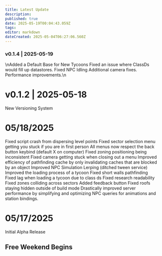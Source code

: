 ```yaml
---
title: Latest Update
description: 
published: true
date: 2025-05-19T00:04:43.059Z
tags: 
editor: markdown
dateCreated: 2025-05-04T06:27:06.560Z
---
```


### v0.1.4 | 2025-05-19
\nAdded a Default Base for New Tycoons
Fixed an issue where ClassDs would fill up datastores.
Fixed NPC Idling
Additional camera fixes.
Performance improvements.\n
# v0.1.2 | 2025-05-18

New Versioning System

# 05/18/2025
Fixed script crash from dispersing level points
Fixed sector selection menu getting you stuck if you are in first person
All menus now respect the back button keybind (default X on computer)
Fixed zoning positioning being inconsistent
Fixed camera getting stuck when closing out a menu
Improved efficiency of pathfinding cache by only invalidating caches that are blocked by an object
Improved NPC Simulation Lerping (ditched tween service)
Improved the loading process of a tycoon
Fixed short walls pathfinding
Fixed lag when loading a tycoon due to class ds
Fixed research readability
Fixed zones colliding across sectors
Added feedback button
Fixed roofs staying hidden outside of build mode
Drastically improved server performance by simplifying and optimizing NPC queries for animations and station bindings.

# 05/17/2025
Initial Alpha Release

## Free Weekend Begins
